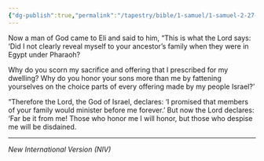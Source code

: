 ```yaml
---
{"dg-publish":true,"permalink":"/tapestry/bible/1-samuel/1-samuel-2-27-29b-30-35/","title":"1 Samuel 2:27,29b-30,35","tags":["bible-verse","bible-verse"],"dgHomeLink":true,"dgShowLocalGraph":true,"dgEnableSearch":true}
---
```



Now a man of God came to Eli and said to him, “This is what the Lord says: ‘Did I not clearly reveal myself to your ancestor’s family when they were in Egypt under Pharaoh?

 Why do you scorn my sacrifice and offering that I prescribed for my dwelling? Why do you honor your sons more than me by fattening yourselves on the choice parts of every offering made by my people Israel?’

 “Therefore the Lord, the God of Israel, declares: ‘I promised that members of your family would minister before me forever.’ But now the Lord declares: ‘Far be it from me! Those who honor me I will honor, but those who despise me will be disdained.

---
*New International Version (NIV)*